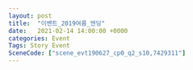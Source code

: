 ```yaml
---
layout: post
title:  "이벤트_2019여름_엔딩"
date:   2021-02-14 14:00:00 +0000
categories: Event
Tags: Story Event
SceneCode: ["scene_evt190627_cp0_q2_s10,7429311"]
---
```

